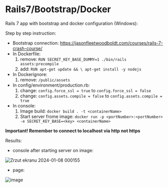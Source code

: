 # Rails7/Bootstrap/Docker

Rails 7 app with bootstrap and docker configuration (Windows):

Step by step instruction:

- Bootstrap connection:  https://jasonfleetwoodboldt.com/courses/rails-7-crash-course/
- In Dockerfile:
    1. remove:
         ``` RUN SECRET_KEY_BASE_DUMMY=1 ./bin/rails assets:precompile ```
    3. add:
         ``` RUN apt-get update && \ apt-get install -y nodejs ```
- In Dockerignore:
    1. remove:
         ``` /public/assets ```
- In config/environment/production.rb:
    1. change:
         ```config.force_ssl = true``` to ```config.force_ssl = false```
    3. change:
         ``` config.assets.compile = false ``` to  ```config.assets.compile = true ```
- In console:
    1. Image build:
         ``` docker build . -t <containerName> ```
    3. Start server frome image:
         ``` docker run -p <portNumber>:<portNumber> -e SECRET_KEY_BASE=<key> <containerName> ```

**Important!
Remember to connect to localhost via http not https**

Results:

- console after starting server on image:

  
![Zrzut ekranu 2024-01-08 000155](https://github.com/bszarlowicz/Rails-with-docker/assets/127704473/bd428dc4-d76e-4fa5-b2b8-6fde19382c2f)



- page:

  
![image](https://github.com/bszarlowicz/Rails-with-docker/assets/127704473/41ea4601-4efe-4c51-9ebc-24770aeaf5ee)

  
    
